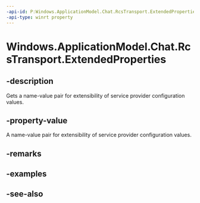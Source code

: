----api-id: P:Windows.ApplicationModel.Chat.RcsTransport.ExtendedProperties
-api-type: winrt property
---<!-- Property syntaxpublic Windows.Foundation.Collections.IMapView<string, object> ExtendedProperties { get; }--># Windows.ApplicationModel.Chat.RcsTransport.ExtendedProperties## -descriptionGets a name-value pair for extensibility of service provider configuration values.## -property-valueA name-value pair for extensibility of service provider configuration values.## -remarks## -examples## -see-also